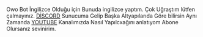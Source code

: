 Owo Bot İngilizce Olduğu için Bunuda ingilizce yaptım. Çok Uğraştım lütfen 
çalmayınız. [DİSCORD](https://discord.gg/RupB6vZ4zQ) Sunucuma Gelip Başka Altyapılarıda Göre bilirsin
Aynı Zamanda [YOUTUBE](https://www.youtube.com/channel/UC8rUaGDtdoKIZF4NqKzaZ5A) Kanalımızda Nasıl Yapılcxağını anlatıyom Abone Olursanız sevinirim.